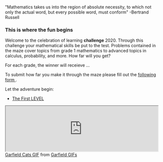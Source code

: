 "Mathematics takes us into the region of absolute necessity, to which not only the actual word, but every possible word, must conform" -Bertrand Russell 

### This is where the fun begins 
Welcome to the celebration of learning **challenge** 2020. Through this challenge your mathematical skills be put to the test. Problems contained in the maze cover topics from grade 1 mathematics to advanced topics in calculus, probability, and more. How far will you get? 

For each grade, the winner will receieve ... 

To submit how far you make it through the maze please fill out the <a href="https://docs.google.com/forms/d/e/1FAIpQLSfr7_Zks0eltUpaLApShAEcs0hdnXYcVIaiObEUil3DBaoYQg/viewform?usp=sf_link"> following form </a>.


Let the adventure begin: 
* [The First LEVEL](DTFE0Q9.md)

<iframe src="https://docs.google.com/spreadsheets/d/e/2PACX-1vTSABs1JVTTg8JbCOBBjTgiqY2lKcqSKFaBHxG7nON6b377Biyf1AMu47zkuyOemIqtrQ7i-0KtZ_2p/pubhtml?gid=1927921562&amp;single=true&amp;widget=true&amp;headers=false" width="100%"></iframe>

<div class="tenor-gif-embed" data-postid="12605362" data-share-method="host" data-width="100%" data-aspect-ratio="1.2"><a href="https://tenor.com/view/garfield-cats-good-morning-coffee-gif-12605362">Garfield Cats GIF</a> from <a href="https://tenor.com/search/garfield-gifs">Garfield GIFs</a></div><script type="text/javascript" async src="https://tenor.com/embed.js"></script>
 



